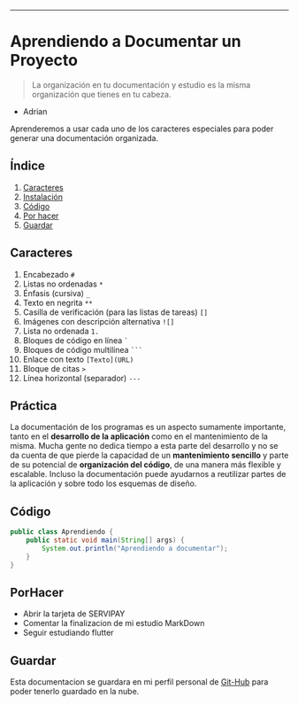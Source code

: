 ----------------------------------------------------------------------------------------------

# Aprendiendo a Documentar un Proyecto 

> La organización en tu documentación y estudio es la misma organización que tienes en tu cabeza.  
- Adrian

Aprenderemos a usar cada uno de los caracteres especiales para poder generar una documentación organizada.

## Índice

1. [Caracteres](#caracteres)
2. [Instalación](#práctica)
3. [Código](#código)
4. [Por hacer](#porhacer)
5. [Guardar](#guardar)

## Caracteres

1. Encabezado `#`
2. Listas no ordenadas `*`
3. Énfasis (cursiva) `_`
4. Texto en negrita `**`
5. Casilla de verificación (para las listas de tareas) `[]`
6. Imágenes con descripción alternativa `![]`
7. Lista no ordenada `1.`
8. Bloques de código en línea `` ` ``
9. Bloques de código multilínea `` ``` ``
10. Enlace con texto `[Texto](URL)`
11. Bloque de citas `>`
12. Línea horizontal (separador) `---`

## Práctica

La documentación de los programas es un aspecto sumamente importante, tanto en el **desarrollo de la aplicación** como en el mantenimiento de la misma. Mucha gente no dedica tiempo a esta parte del desarrollo y no se da cuenta de que pierde la capacidad de un **mantenimiento sencillo** y parte de su potencial de **organización del código**, de una manera más flexible y escalable. Incluso la documentación puede ayudarnos a reutilizar partes de la aplicación y sobre todo los esquemas de diseño.

## Código

```java
public class Aprendiendo {
    public static void main(String[] args) {
        System.out.println("Aprendiendo a documentar");
    }
}
```

## PorHacer

* Abrir la tarjeta de SERVIPAY 
* Comentar la finalizacion de mi estudio MarkDown
* Seguir estudiando flutter

## Guardar

Esta documentacion se guardara en mi perfil personal de [Git-Hub](https://github.com/Skrillboss/Documentaci-n) para poder tenerlo guardado en la nube.
